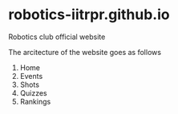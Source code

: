 # robotics-iitrpr.github.io
Robotics club official website

The arcitecture of the website goes as follows
1. Home
2. Events
3. Shots
4. Quizzes
5. Rankings

